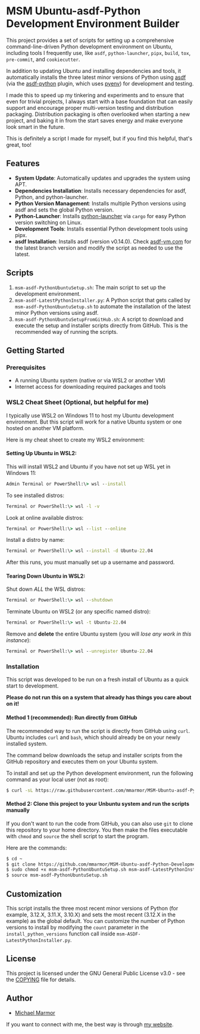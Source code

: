 # MSM Ubuntu-asdf-Python Development Environment Builder

This project provides a set of scripts for setting up a comprehensive command-line-driven Python development environment on Ubuntu, including tools I frequently use, like `asdf`, `python-launcher`, `pipx`, `build`, `tox`, `pre-commit`, and `cookiecutter`.

In addition to updating Ubuntu and installing dependencies and tools, it automatically installs the three latest minor versions of Python using [asdf](https://asdf-vm.com/) (via the [asdf-python](https://github.com/asdf-community/asdf-python) plugin, which uses [pyenv](https://github.com/pyenv/pyenv)) for development and testing.

I made this to speed up my tinkering and experiments and to ensure that even for trivial projects, I always start with a base foundation that can easily support and encourage proper multi-version testing and distribution packaging. Distribution packaging is often overlooked when starting a new project, and baking it in from the start saves energy and make everyone look smart in the future.

This is definitely a script I made for myself, but if you find this helpful, that's great, too!

## Features

- **System Update**: Automatically updates and upgrades the system using APT.
- **Dependencies Installation**: Installs necessary dependencies for asdf, Python, and python-launcher.
- **Python Version Management**: Installs multiple Python versions using asdf and sets the global Python version.
- **Python-Launcher**: Installs [python-launcher](https://python-launcher.app/) via `cargo` for easy Python version switching on Linux.
- **Development Tools**: Installs essential Python development tools using pipx.
- **asdf Installation**: Installs asdf (version v0.14.0). Check [asdf-vm.com](https://asdf-vm.com/guide/getting-started.html#_2-download-asdf) for the latest branch version and modify the script as needed to use the latest.

## Scripts

1. `msm-asdf-PythonUbuntuSetup.sh`: The main script to set up the development environment.
2. `msm-asdf-LatestPythonInstaller.py`: A Python script that gets called by `msm-asdf-PythonUbuntuSetup.sh` to automate the installation of the latest minor Python versions using asdf.
3. `msm-asdf-PythonUbuntuSetupFromGitHub.sh`: A script to download and execute the setup and installer scripts directly from GitHub. This is the recommended way of running the scripts.

## Getting Started

### Prerequisites

- A running Ubuntu system (native or via WSL2 or another VM)
- Internet access for downloading required packages and tools

### WSL2 Cheat Sheet (Optional, but helpful for me)

I typically use WSL2 on Windows 11 to host my Ubuntu development environment. But this script will work for a native Ubuntu system or one hosted on another VM platform.

Here is my cheat sheet to create my WSL2 environment:

#### Setting Up Ubuntu in WSL2:

This will install WSL2 and Ubuntu if you have not set up WSL yet in Windows 11:
```cmd
Admin Terminal or PowerShell:\> wsl --install
```

To see installed distros:
```cmd
Terminal or PowerShell:\> wsl -l -v
```

Look at online available distros:
```cmd
Terminal or PowerShell:\> wsl --list --online
```

Install a distro by name:
```cmd
Terminal or PowerShell:\> wsl --install -d Ubuntu-22.04
```
After this runs, you must manually set up a username and password.

#### Tearing Down Ubuntu in WSL2:

Shut down *ALL* the WSL distros:
```cmd
Terminal or PowerShell:\> wsl --shutdown
```

Terminate Ubuntu on WSL2 (or any specific named distro):
```cmd
Terminal or PowerShell:\> wsl -t Ubuntu-22.04
```

Remove and **delete** the entire Ubuntu system (you will *lose any work in this instance*):
```cmd
Terminal or PowerShell:\> wsl --unregister Ubuntu-22.04
```

### Installation

This script was developed to be run on a fresh install of Ubuntu as a quick start to development.

**Please do not run this on a system that already has things you care about on it!**

#### Method 1 (recommended): Run directly from GitHub

The recommended way to run the script is directly from GitHub using `curl`. Ubuntu includes `curl` and `bash`, which should already be on your newly installed system.

The command below downloads the setup and installer scripts from the GitHub repository and executes them on your Ubuntu system.

To install and set up the Python development environment, run the following command as your local user (not as root):

```bash
$ curl -sL https://raw.githubusercontent.com/mmarmor/MSM-Ubuntu-asdf-Python-Development-Environment-Builder/main/msm-asdf-PythonUbuntuSetup.sh | bash
```

#### Method 2: Clone this project to your Unbuntu system and run the scripts manually

If you don't want to run the code from GitHub, you can also use `git` to clone this repository to your home directory. You then make the files executable with `chmod` and `source` the shell script to start the program.

Here are the commands:

```bash
$ cd ~
$ git clone https://github.com/mmarmor/MSM-Ubuntu-asdf-Python-Development-Environment-Builder.git
$ sudo chmod +x msm-asdf-PythonUbuntuSetup.sh msm-asdf-LatestPythonInstaller.py
$ source msm-asdf-PythonUbuntuSetup.sh
```

## Customization

This script installs the three most recent minor versions of Python (for example, 3.12.X, 3.11.X, 3.10.X) and sets the most recent (3.12.X in the example) as the global default. You can customize the number of Python versions to install by modifying the `count` parameter in the `install_python_versions` function call inside `msm-ASDF-LatestPythonInstaller.py`.

## License

This project is licensed under the GNU General Public License v3.0 - see the [COPYING](COPYING) file for details.

## Author

- [Michael Marmor](https://michaelmarmor.com/)

If you want to connect with me, the best way is through [my website](https://michaelmarmor.com/).